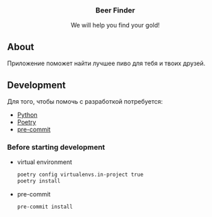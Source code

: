 
  <h3 align="center">Beer Finder</h3>

  <p align="center">
    We will help you find your gold!
  </p>


## About

Приложение поможет найти лучшее пиво для тебя и твоих друзей.



## Development

Для того, чтобы помочь с разработкой потребуется:

* [Python](https://www.python.org)
* [Poetry](https://python-poetry.org)
* [pre-commit](https://pre-commit.com)

### Before starting development


* virtual environment
  ```sh
  poetry config virtualenvs.in-project true
  poetry install
  ```

* pre-commit
  ```sh
  pre-commit install
  ```
